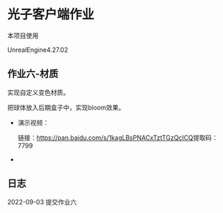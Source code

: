 # 光子客户端作业

本项目使用

UnrealEngine4.27.02



## 作业六-材质

实现自定义变色材质。

把球体放入后期盒子中，实现bloom效果。

- 演示视频：

  链接：https://pan.baidu.com/s/1kagLBsPNACxTztTGzQcICQ 
  ​	提取码：7799

- 


## 日志
2022-09-03 提交作业六



